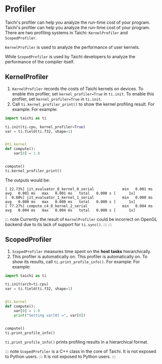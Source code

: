 # Profiler

Taichi's profiler can help you analyze the run-time cost of your program. Taichi's profiler can help you analyze the run-time cost of your program. There are two profiling systems in Taichi: `KernelProfiler` and `ScopedProfiler`.

`KernelProfiler` is used to analyze the performance of user kernels.

While `ScopedProfiler` is used by Taichi developers to analyze the performance of the compiler itself.

## KernelProfiler

1.  `KernelProfiler` records the costs of Taichi kernels on devices. To enable this profiler, set `kernel_profiler=True` in `ti.init`. To enable this profiler, set `kernel_profiler=True` in `ti.init`.
2.  Call `ti.kernel_profiler_print()` to show the kernel profiling result. For example: For example:

```python {3,13}
import taichi as ti

ti.init(ti.cpu, kernel_profiler=True)
var = ti.field(ti.f32, shape=1)


@ti.kernel
def compute():
    var[0] = 1.0


compute()
ti.kernel_profiler_print()
```

The outputs would be:

```
[ 22.73%] jit_evaluator_0_kernel_0_serial             min   0.001 ms   avg   0.001 ms   max   0.001 ms   total   0.000 s [      1x]
[  0.00%] jit_evaluator_1_kernel_1_serial             min   0.000 ms   avg   0.000 ms   max   0.000 ms   total   0.000 s [      1x]
[ 77.27%] compute_c4_0_kernel_2_serial                min   0.004 ms   avg   0.004 ms   max   0.004 ms   total   0.000 s [      1x]
```

::: note Currently the result of `KernelProfiler` could be incorrect on OpenGL backend due to its lack of support for `ti.sync()`. ::: :::

## ScopedProfiler

1.  `ScopedProfiler` measures time spent on the **host tasks** hierarchically.
2.  This profiler is automatically on. This profiler is automatically on. To show its results, call `ti.print_profile_info()`. For example: For example:

```python
import taichi as ti

ti.init(arch=ti.cpu)
var = ti.field(ti.f32, shape=1)


@ti.kernel
def compute():
    var[0] = 1.0
    print("Setting var[0] =", var[0])


compute()
ti.print_profile_info()
```

`ti.print_profile_info()` prints profiling results in a hierarchical format.

::: note `ScopedProfiler` is a C++ class in the core of Taichi. It is not exposed to Python users. ::: It is not exposed to Python users. :::
